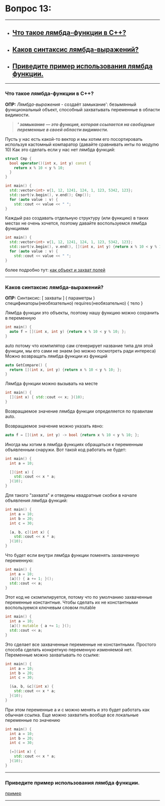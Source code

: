 # Вопрос 13: 

---

- ## [Что такое лямбда-функции в C++?](#title1) 
- ## [Каков синтаксис лямбда-выражений?](#title2)
- ## [Приведите пример использования лямбда функции.](#title3)

---

### <a id="title1">Что такое лямбда-функции в C++?</a>

__ОПР:__ _Лямбда-выражения_ - создаёт замыкание': безымянный функциональный объект, способный захватывать переменные в области видимости.

>___' замыкание — это функция, которая ссылается на свободные переменные в своей области видимости.___

Пусть у нас есть какой-то вектор и мы хотим его посортировать используя кастомный компаратор (давайте сравнивать инты по модулю 10)
Как это сделать если у нас нет лямбда функций:

```c++
struct Cmp {
  bool operator()(int x, int y) const {
    return x % 10 < y % 10;
  }
}

int main() {
  std::vector<int> v{1, 12, 1241, 124, 1, 123, 5342, 123};
  std::sort(v.begin(), v.end(); Cmp());
  for (auto value : v) {
    std::cout << value << " ";
}
```

Каждый раз создавать отдельную структуру (или функцию) в таких местах не очень хочется, поэтому давайте воспользуемся лямбда функциями

```c++
int main() {
  std::vector<int> v{1, 12, 1241, 124, 1, 123, 5342, 123};
  std::sort(v.begin(), v.end(), [](int x, int y) {return x % 10 < y % 10; });
  for (auto value : v) {
    std::cout << value << " ";
}
```

более подробно тут: [как объект и захват полей](https://gitlab.com/yaishenka/cpp_course/-/blob/main/lectures/lecture_18.md#3-%D0%BB%D1%8F%D0%BC%D0%B1%D0%B4%D0%B0-%D1%84%D1%83%D0%BD%D0%BA%D1%86%D0%B8%D0%B8-%D0%BA%D0%B0%D0%BA-%D0%BE%D0%B1%D1%8A%D0%B5%D0%BA%D1%82%D1%8B)

---

### <a id="title2">Каков синтаксис лямбда-выражений?</a>

__ОПР:__ Синтаксис: [ захваты ] ( параметры ) спецификаторы ﻿(необязательно) requires ﻿(необязательно) { тело }

Лямбда функции это объекты, поэтому нашу функцию можно сохранить в переменную

```c++
int main() {
  auto f = [](int x, int y) {return x % 10 < y % 10; };
}
```

auto потому что компилятор сам сгенерирует название типа для этой функции, мы его сами не знаем (но можно посмотреть ради интереса)
Можно возвращать лямбда функции из функций

```c++
auto GetCompare() {
  return [](int x, int y) {return x % 10 < y % 10; };
}
```

Лямбда функции можно вызывать на месте

```c++
int main() {
  [](int x) { std::cout << x; }(10);
}
```

Возвращаемое значение лямбда функции определяется по правилам auto.

Возвращаемое значение можно указать явно:

```c++
auto f = [](int x, int y) -> bool {return x % 10 < y % 10; };
```

Иногда мы хотим в лямбда функциях обращаться к переменным объявленным снаружи. Вот такой код работать не будет:

```c++
int main() {
  int a = 10;

  [](int x) {
    std::cout << x * a;
  }(10);
}
```

Для такого "захвата" и отведены квадратные скобки в начале объявления лямбда функций:

```c++
int main() {
  int a = 10;
  int b = 20;
  int c = 30;

  [a, b, c](int x) {
    std::cout << x * a;
  }(10);
}
```

Что будет если внутри лямбда функции поменять захваченную переменную:

```c++
int main() {
  int a = 10;
  [a]() { a += 1; }();
  std::cout << a;
}
```

Этот код не скомпилируется, потому что по умолчанию захваченные переменные константные. Чтобы сделать их не константными воспользуемся ключевым словом mutable

```c++
int main() {
  int a = 10;
  [a]() mutable { a += 1; }();
  std::cout << a;
}
```

Это сделает все захваченные переменные не константными. Простого способа сделать конкретную переменную изменяемой нет.
Переменные можно захватывать по ссылке:

```c++
int main() {
  int a = 10;
  int b = 20;
  int c = 30;

  [&a, b, &c](int x) {
    std::cout << x * a;
  }(10);
}
```

При этом переменные a и c можно менять и это будет работать как обычная ссылка.
Еще можно захватить вообще все локальные переменные по значению

```c++
int main() {
  int a = 10;
  int b = 20;
  int c = 30;

  [=](int x) {
    std::cout << x * a;
  }(10);
}
```

---

### <a id="title3">Приведите пример использования лямбда функции.</a>

[пример](#title1) 

---
